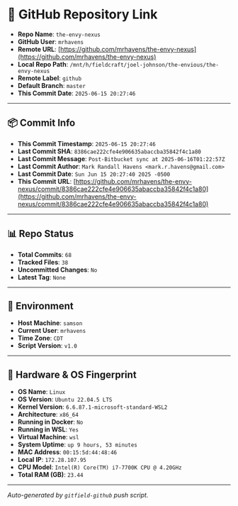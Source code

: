 # 🔗 GitHub Repository Link

- **Repo Name**: `the-envy-nexus`
- **GitHub User**: `mrhavens`
- **Remote URL**: [https://github.com/mrhavens/the-envy-nexus](https://github.com/mrhavens/the-envy-nexus)
- **Local Repo Path**: `/mnt/h/fieldcraft/joel-johnson/the-envious/the-envy-nexus`
- **Remote Label**: `github`
- **Default Branch**: `master`
- **This Commit Date**: `2025-06-15 20:27:46`

---

## 📦 Commit Info

- **This Commit Timestamp**: `2025-06-15 20:27:46`
- **Last Commit SHA**: `8386cae222cfe4e906635abaccba35842f4c1a80`
- **Last Commit Message**: `Post-Bitbucket sync at 2025-06-16T01:22:57Z`
- **Last Commit Author**: `Mark Randall Havens <mark.r.havens@gmail.com>`
- **Last Commit Date**: `Sun Jun 15 20:27:40 2025 -0500`
- **This Commit URL**: [https://github.com/mrhavens/the-envy-nexus/commit/8386cae222cfe4e906635abaccba35842f4c1a80](https://github.com/mrhavens/the-envy-nexus/commit/8386cae222cfe4e906635abaccba35842f4c1a80)

---

## 📊 Repo Status

- **Total Commits**: `68`
- **Tracked Files**: `38`
- **Uncommitted Changes**: `No`
- **Latest Tag**: `None`

---

## 🧭 Environment

- **Host Machine**: `samson`
- **Current User**: `mrhavens`
- **Time Zone**: `CDT`
- **Script Version**: `v1.0`

---

## 🧬 Hardware & OS Fingerprint

- **OS Name**: `Linux`
- **OS Version**: `Ubuntu 22.04.5 LTS`
- **Kernel Version**: `6.6.87.1-microsoft-standard-WSL2`
- **Architecture**: `x86_64`
- **Running in Docker**: `No`
- **Running in WSL**: `Yes`
- **Virtual Machine**: `wsl`
- **System Uptime**: `up 9 hours, 53 minutes`
- **MAC Address**: `00:15:5d:44:48:46`
- **Local IP**: `172.28.107.95`
- **CPU Model**: `Intel(R) Core(TM) i7-7700K CPU @ 4.20GHz`
- **Total RAM (GB)**: `23.44`

---

_Auto-generated by `gitfield-github` push script._
